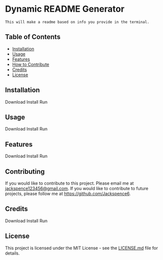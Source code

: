 # Dynamic README Generator

    This will make a readme based on info you provide in the terminal.

## Table of Contents

- [Installation](#Installation)
- [Usage](#usage)
- [Features](#features)
- [How to Contribute](#how-to-contribute)
- [Credits](#credits)
- [License](#License)

## Installation

Download
Install
Run

## Usage

Download
Install
Run

## Features

Download
Install
Run

## Contributing

If you would like to contribute to this project. Please email me at jackspence123456@gmail.com. If you would like to contribute to future projects, please follow me at https://github.com/Jackspence6.

## Credits

Download
Install
Run

## License

This project is licensed under the MIT License - see the [LICENSE.md](LICENSE.md) file for details.
